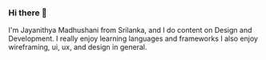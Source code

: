 ### Hi there 👋

I'm Jayanithya Madhushani from Srilanka, and I do content on Design and Development. I really enjoy learning languages and frameworks
I also enjoy wireframing, ui, ux, and design in general.
